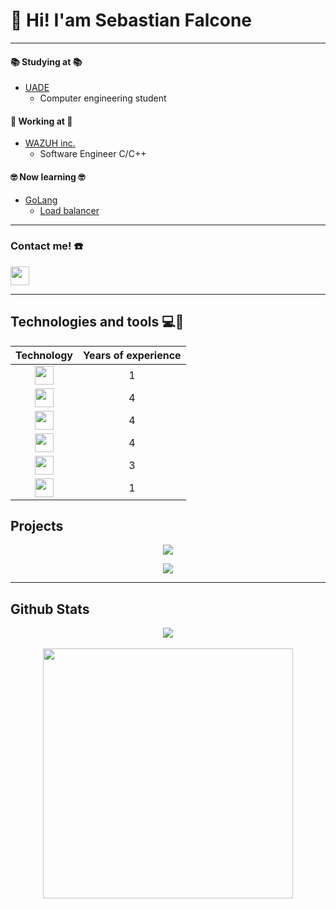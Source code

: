 # :wave: Hi! I'am Sebastian Falcone
__________ 
#### :books: Studying at :books:
- [UADE](https://www.uade.edu.ar)
  - Computer engineering student

#### :wrench: Working at :wrench:
- [WAZUH inc.](https://wazuh.com)
  - Software Engineer C/C++
    
#### 🤓 Now learning 🤓
- [GoLang](https://go.dev/)
  - [Load balancer](https://github.com/sebasfalcone/go-load-balancer)
__________
### Contact me! :phone:
  
[<img src="https://github.com/get-icon/geticon/blob/master/icons/linkedin-icon.svg" width="30"/>](https://www.linkedin.com/in/sebastian-falcone-593503127/)

__________
## Technologies and tools 💻🔨

<div align="center">

|                                                                              Technology                                                                              | Years of experience |
|:----------------------------------------------------------------------------------------------------------------------------------------------------------------------:|:---------------------:|
| [<img src="https://github.com/get-icon/geticon/blob/master/icons/c-plusplus.svg" width="30"/>](https://github.com/get-icon/geticon/blob/master/icons/c-plusplus.svg) |                   1 |
| [<img src="https://github.com/get-icon/geticon/blob/master/icons/c.svg" width="30"/>](ttps://github.com/get-icon/geticon/blob/master/icons/c.svg)                    |                   4 |
| [<img src="https://github.com/get-icon/geticon/blob/master/icons/git-icon.svg" width="30"/>](https://github.com/get-icon/geticon/blob/master/icons/git-icon.svg)     |                   4 |
| [<img src="https://github.com/get-icon/geticon/blob/master/icons/linux-tux.svg" width="30"/>](https://github.com/get-icon/geticon/blob/master/icons/linux-tux.svg)   |                   4 |
| [<img src="https://github.com/get-icon/geticon/blob/master/icons/bash.svg" width="30"/>](https://github.com/get-icon/geticon/blob/master/icons/bash.svg)             |                   3 |
| [<img src="https://github.com/get-icon/geticon/blob/master/icons/docker-icon.svg" width="30"/>](https://github.com/get-icon/geticon/blob/master/icons/bash.svg)      |                   1 |

</div>

## Projects
<p align="center">
  <a href="https://github.com/wazuh/wazuh"> <img src="https://github-readme-stats.vercel.app/api/pin/?username=wazuh&repo=wazuh&theme=gruvbox" /> </a>
</p>
<p align="center">
  <a href="https://github.com/sebasfalcone/cpp-interfaces"> <img src="https://github-readme-stats.vercel.app/api/pin/?username=sebasfalcone&repo=cpp-interfaces&theme=gruvbox" /> </a>
</p>

__________
## Github Stats
 
<p align="center">
 <a href="https://github.com/sebasfalcone">
  <img align="center" src="https://github-readme-stats.vercel.app/api/?username=sebasfalcone&count_private=true&theme=gruvbox&showicons=true" />
 </a>
 <br><br>
  <a href="https://github.com/sebasfalcone"><img width="400" src="https://github-readme-stats.vercel.app/api/top-langs/?username=sebasfalcone&hide=shell&langs_count=10&layout=compact&theme=gruvbox">
 <br><br>
</p>

